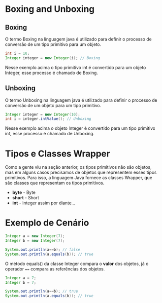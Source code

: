 # Boxing and Unboxing

## Boxing

O termo Boxing na linguagem java é utilizado para definir o processo de conversão de um tipo primitivo para um objeto.

```java
int i = 10;
Integer integer = new Integer(i); // Boxing
```

Nesse exemplo acima o tipo primitivo int é convertido para um objeto Integer, esse processo é chamado de Boxing.

## Unboxing

O termo Unboxing na linguagem java é utilizado para definir o processo de conversão de um objeto para um tipo primitivo.

```java
Integer integer = new Integer(10);
int i = integer.intValue(); // Unboxing
```

Nesse exemplo acima o objeto Integer é convertido para um tipo primitivo int, esse processo é chamado de Unboxing.

# Tipos e Classes Wrapper

Como a gente viu na seção anterior, os tipos primitivos não são objetos, mas em alguns casos precisamos de objetos que representem esses tipos primitivos. Para isso, a linguagem Java fornece as classes Wrapper, que são classes que representam os tipos primitivos.

- **byte** - Byte
- **short** - Short
- **int** - Integer
  assim por diante...

# Exemplo de Cenário

```java
Integer a = new Integer(7);
Integer b = new Integer(7);

System.out.println(a==b); // false
System.out.println(a.equals(b)); // true
```

O método equals() da classe Integer compara o **valor** dos objetos, já o operador ```==``` compara as referências dos objetos.

```java
Integer a = 7;
Integer b = 7;

System.out.println(a==b); // true
System.out.println(a.equals(b)); // true
```
